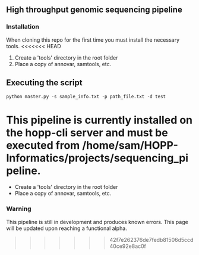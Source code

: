## High throughput genomic sequencing pipeline
### Installation
When cloning this repo for the first time you must install the necessary tools.
<<<<<<< HEAD
1. Create a 'tools' directory in the root folder
2. Place a copy of annovar, samtools, etc.

## Executing the script
`python master.py -s sample_info.txt -p path_file.txt -d test`

This pipeline is currently installed on the hopp-cli server and must be executed from /home/sam/HOPP-Informatics/projects/sequencing_pipeline.
=======
* Create a 'tools' directory in the root folder
* Place a copy of annovar, samtools, etc.

### Warning
This pipeline is still in development and produces known errors. This page will be updated upon reaching a functional alpha.
>>>>>>> 42f7e262376de7fedb81506d5ccd40ce92e8ac0f
